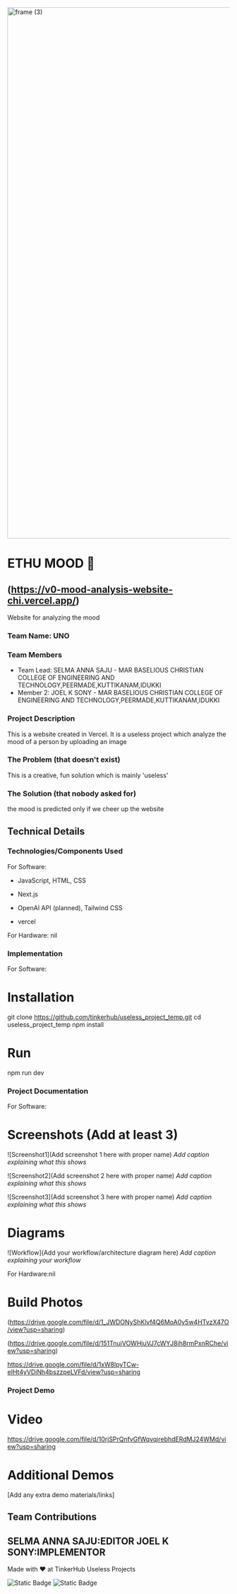 <img width="3188" height="1202" alt="frame (3)" src="https://github.com/user-attachments/assets/517ad8e9-ad22-457d-9538-a9e62d137cd7" />


# ETHU MOOD 🎯


## (https://v0-mood-analysis-website-chi.vercel.app/)
Website for analyzing the mood
### Team Name: UNO


### Team Members
- Team Lead: SELMA ANNA SAJU - MAR BASELIOUS CHRISTIAN COLLEGE OF ENGINEERING AND TECHNOLOGY,PEERMADE,KUTTIKANAM,IDUKKI
- Member 2: JOEL K SONY - MAR BASELIOUS CHRISTIAN COLLEGE OF ENGINEERING AND TECHNOLOGY,PEERMADE,KUTTIKANAM,IDUKKI


### Project Description
This is a website created in Vercel. It is a useless project which analyze the mood of a person by uploading an image

### The Problem (that doesn't exist)
This is a creative, fun solution which is mainly 'useless'

### The Solution (that nobody asked for)
the mood is predicted only if we cheer up the website

## Technical Details
### Technologies/Components Used
For Software:
-  JavaScript, HTML, CSS  
- Next.js
- OpenAI API (planned), Tailwind CSS  

- vercel 



For Hardware: nil

### Implementation
For Software:
# Installation
git clone https://github.com/tinkerhub/useless_project_temp.git
cd useless_project_temp
npm install



# Run
npm run dev


### Project Documentation
For Software:

# Screenshots (Add at least 3)
![Screenshot1](Add screenshot 1 here with proper name)
*Add caption explaining what this shows*

![Screenshot2](Add screenshot 2 here with proper name)
*Add caption explaining what this shows*

![Screenshot3](Add screenshot 3 here with proper name)
*Add caption explaining what this shows*

# Diagrams
![Workflow](Add your workflow/architecture diagram here)
*Add caption explaining your workflow*

For Hardware:nil



# Build Photos
(https://drive.google.com/file/d/1_JWDONyShKlvf4Q6MoA0y5w4HTvzX47O/view?usp=sharing)


(https://drive.google.com/file/d/151TnujVOWHjuVJ7cWYJ8ih8rmPxnRChe/view?usp=sharing)

https://drive.google.com/file/d/1xW8lpyTCw-eIHt4yVDiNh4bszzpeLVFd/view?usp=sharing

### Project Demo
# Video
https://drive.google.com/file/d/10rjSPrQnfvGfWqvqirebhdERdMJ24WMd/view?usp=sharing

# Additional Demos
[Add any extra demo materials/links]

## Team Contributions
   SELMA ANNA SAJU:EDITOR
   JOEL K SONY:IMPLEMENTOR
---
Made with ❤️ at TinkerHub Useless Projects 

![Static Badge](https://img.shields.io/badge/TinkerHub-24?color=%23000000&link=https%3A%2F%2Fwww.tinkerhub.org%2F)
![Static Badge](https://img.shields.io/badge/UselessProjects--25-25?link=https%3A%2F%2Fwww.tinkerhub.org%2Fevents%2FQ2Q1TQKX6Q%2FUseless%2520Projects)




